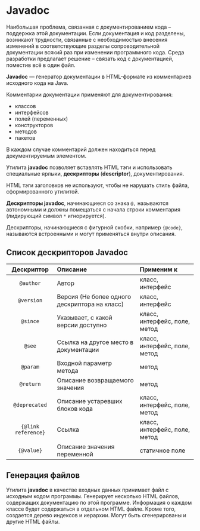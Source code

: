 # Javadoc
Наибольшая проблема, связанная с документированием кода – поддержка этой документации. Если документация и код разделены, возникают трудности, связанные с необходимостью внесения изменений в соответствующие разделы сопроводительной документации всякий раз при изменении программного кода. Среда разработки предлагает решение – связать код с документацией, поместив всё в один файл.

**Javadoc** — генератор документации в HTML-формате из комментариев исходного кода на Java. 

Комментарии документации применяют для документирования:
- классов
- интерфейсов
- полей (переменных)
- конструкторов
- методов
- пакетов

В каждом случае комментарий должен находиться перед документируемым элементом.

Утилита **javadoc** позволяет вставлять HTML тэги и использовать специальные ярлыки, **дескрипторы** (**descriptor**),  документирования.

НТМL тэги заголовков не используют, чтобы не нарушать стиль файла, сформированного утилитой.

**Дескрипторы javadoc**, начинающиеся со знака `@,` называются автономными и должны помещаться с начала строки комментария (лидирующий символ `*` игнорируется).

Дескрипторы, начинающиеся с фигурной скобки, например `{@code}`, называются встроенными и могут применяться внутри описания.


## Список дескрипторов Javadoc
|Дескриптор|Описание|Применим к|
|:-:|:-|:-|
|`@author`|Автор|класс, интерфейс|
|`@version`|Версия (Не более одного дескриптора на класс)|класс, интерфейс|
|`@since`|Указывает, с какой версии доступно|класс, интерфейс, поле, метод|
|`@see`|Ссылка на другое место в документации|класс, интерфейс, поле, метод|
|`@param`|Входной параметр метода|метод|
|`@return`|Описание возвращаемого значения|метод|
|`@deprecated`|Описание устаревших блоков кода|класс, интерфейс, поле, метод|
|`{@link reference}`|Ссылка|класс, интерфейс, поле, метод|
|`{@value}`|Описание значения переменной|статичное поле|


## Генерация файлов
Утилита **javadoc** в качестве входных данных принимает файл с исходным кодом программы. Генерирует несколько НТМL файлов, содержащих документацию по этой программе. Информация о каждом классе будет содержаться в отдельном НТМL файле. Кроме того, создается дерево индексов и иерархии. Могут быть сгенерированы и другие НТМL файлы.